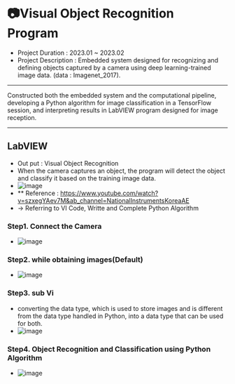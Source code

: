 # 📷Visual Object Recognition Program

- Project Duration : 2023.01 ~ 2023.02
- Project Description : Embedded system designed for recognizing and defining objects captured by a camera using deep learning-trained image data. (data : Imagenet_2017).

---
Constructed both the embedded system and the computational pipeline, developing a Python algorithm for image classification in a TensorFlow session, and interpreting results in LabVIEW program designed for image reception.

---
## LabVIEW
- Out put : Visual Object Recognition
- When the camera captures an object, the program will detect the object and classify it based on the training image data.
- ![image](https://github.com/yelangsung/Visual-Object-Recognition-Program/assets/113841190/76a82dc4-9b0c-469e-98b1-75eb42a5ab03)
- ** Reference : https://www.youtube.com/watch?v=szxegYAev7M&ab_channel=NationalInstrumentsKoreaAE
- -> Referring to VI Code, Writte and Complete Python Algorithm

### Step1. Connect the Camera
- ![image](https://github.com/yelangsung/Visual-Object-Recognition-Program/assets/113841190/fe7017a5-3448-472a-87bb-cae2f2a0796b)

### Step2. while obtaining images(Default)
- ![image](https://github.com/yelangsung/Visual-Object-Recognition-Program/assets/113841190/ecb4f1ff-6997-4873-bafd-0a3c16ea9aad)

### Step3. sub Vi 
- converting the data type, which is used to store images and is different from the data type handled in Python, into a data type that can be used for both.
- ![image](https://github.com/yelangsung/Visual-Object-Recognition-Program/assets/113841190/9202b370-9efa-4ca2-b6a5-da78b03fd32e)

### Step4. Object Recognition and Classification using Python Algorithm
- ![image](https://github.com/yelangsung/Visual-Object-Recognition-Program/assets/113841190/769075a1-8839-4e03-a887-6a3858d18aef)
